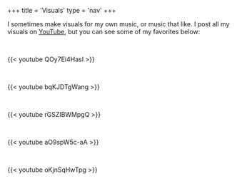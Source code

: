 +++
title = 'Visuals'
type = 'nav'
+++

I sometimes make visuals for my own music, or music that like. I post all my visuals on [YouTube](https://www.youtube.com/jaspev), but you can see some of my favorites below:

<br>

{{< youtube QOy7Ei4HasI >}}

<br>

{{< youtube bqKJDTgWang >}}

<br>

{{< youtube rGSZIBWMpgQ >}}

<br>

{{< youtube aO9spW5c-aA >}}

<br>

{{< youtube oKjnSqHwTpg >}}